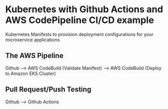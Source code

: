 # Kubernetes with Github Actions and AWS CodePipeline CI/CD example

Kubernetes Manifests to provision deployment configurations for your microservice applications

## The AWS Pipeline

Github --> AWS CodeBuild (Validate Manifest) --> AWS CodeBuild (Deploy to Amazon EKS Cluster)

## Pull Request/Push Testing

Github --> Github Actions 